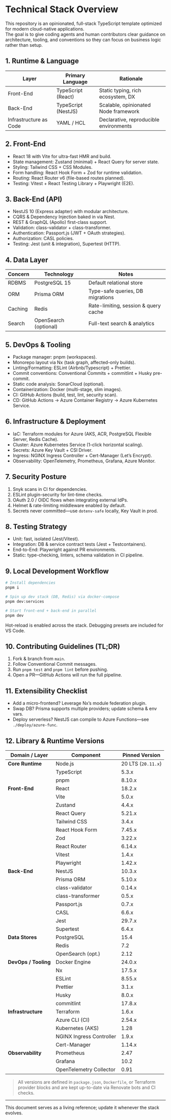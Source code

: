 # Technical Stack Overview

This repository is an opinionated, full-stack TypeScript template optimized for modern cloud-native applications.  
The goal is to give coding agents and human contributors clear guidance on architecture, tooling, and conventions so they can focus on business logic rather than setup.

## 1. Runtime & Language

| Layer        | Primary Language | Rationale                                    |
|--------------|------------------|----------------------------------------------|
| Front-End    | TypeScript (React) | Static typing, rich ecosystem, DX           |
| Back-End     | TypeScript (NestJS) | Scalable, opinionated Node framework       |
| Infrastructure as Code | YAML / HCL | Declarative, reproducible environments      |

## 2. Front-End

- React 18 with Vite for ultra-fast HMR and build.  
- State management: Zustand (minimal) + React Query for server state.  
- Styling: Tailwind CSS + CSS Modules.  
- Form handling: React Hook Form + Zod for runtime validation.  
- Routing: React Router v6 (file-based routes planned).  
- Testing: Vitest + React Testing Library + Playwright (E2E).  

## 3. Back-End (API)

- NestJS 10 (Express adapter) with modular architecture.  
- CQRS & Dependency Injection baked in via Nest.  
- REST & GraphQL (Apollo) first-class support.  
- Validation: class-validator + class-transformer.  
- Authentication: Passport.js (JWT + OAuth strategies).  
- Authorization: CASL policies.  
- Testing: Jest (unit & integration), Supertest (HTTP).  

## 4. Data Layer

| Concern   | Technology                  | Notes                                   |
|-----------|-----------------------------|-----------------------------------------|
| RDBMS     | PostgreSQL 15               | Default relational store                |
| ORM       | Prisma ORM                  | Type-safe queries, DB migrations        |
| Caching   | Redis                       | Rate-limiting, session & query cache    |
| Search    | OpenSearch (optional)       | Full-text search & analytics            |

## 5. DevOps & Tooling

- Package manager: pnpm (workspaces).  
- Monorepo layout via Nx (task graph, affected-only builds).  
- Linting/Formatting: ESLint (Airbnb/Typescript) + Prettier.  
- Commit conventions: Conventional Commits + commitlint + Husky pre-commit.  
- Static code analysis: SonarCloud (optional).  
- Containerization: Docker (multi-stage, slim images).  
- CI: GitHub Actions (build, test, lint, security scan).  
- CD: GitHub Actions → Azure Container Registry → Azure Kubernetes Service.  

## 6. Infrastructure & Deployment

- IaC: Terraform modules for Azure (AKS, ACR, PostgreSQL Flexible Server, Redis Cache).  
- Cluster: Azure Kubernetes Service (1-click horizontal scaling).  
- Secrets: Azure Key Vault + CSI Driver.  
- Ingress: NGINX Ingress Controller + Cert-Manager (Let’s Encrypt).  
- Observability: OpenTelemetry, Prometheus, Grafana, Azure Monitor.  

## 7. Security Posture

1. Snyk scans in CI for dependencies.  
2. ESLint plugin-security for lint-time checks.  
3. OAuth 2.0 / OIDC flows when integrating external IdPs.  
4. Helmet & rate-limiting middleware enabled by default.  
5. Secrets never committed—use `dotenv-safe` locally, Key Vault in prod.  

## 8. Testing Strategy

- Unit: fast, isolated (Jest/Vitest).  
- Integration: DB & service contract tests (Jest + Testcontainers).  
- End-to-End: Playwright against PR environments.  
- Static: type-checking, linters, schema validation in CI pipeline.  

## 9. Local Development Workflow

```bash
# Install dependencies
pnpm i

# Spin up dev stack (DB, Redis) via docker-compose
pnpm dev:services

# Start front-end + back-end in parallel
pnpm dev
```

Hot-reload is enabled across the stack. Debugging presets are included for VS Code.

## 10. Contributing Guidelines (TL;DR)

1. Fork & branch from `main`.  
2. Follow Conventional Commit messages.  
3. Run `pnpm test` and `pnpm lint` before pushing.  
4. Open a PR—GitHub Actions will run the full pipeline.  

## 11. Extensibility Checklist

- Add a micro-frontend? Leverage Nx’s module federation plugin.  
- Swap DB? Prisma supports multiple providers; update schema & env vars.  
- Deploy serverless? NestJS can compile to Azure Functions—see `./deploy/azure-func`.  

## 12. Library & Runtime Versions

| Domain / Layer | Component | Pinned Version |
|----------------|-----------|----------------|
| **Core Runtime** | Node.js | 20 LTS (`20.11.x`) |
| | TypeScript | 5.3.x |
| | pnpm | 8.10.x |
| **Front-End** | React | 18.2.x |
| | Vite | 5.0.x |
| | Zustand | 4.4.x |
| | React Query | 5.21.x |
| | Tailwind CSS | 3.4.x |
| | React Hook Form | 7.45.x |
| | Zod | 3.22.x |
| | React Router | 6.14.x |
| | Vitest | 1.4.x |
| | Playwright | 1.42.x |
| **Back-End** | NestJS | 10.3.x |
| | Prisma ORM | 5.10.x |
| | class-validator | 0.14.x |
| | class-transformer | 0.5.x |
| | Passport.js | 0.7.x |
| | CASL | 6.6.x |
| | Jest | 29.7.x |
| | Supertest | 6.4.x |
| **Data Stores** | PostgreSQL | 15.4 |
| | Redis | 7.2 |
| | OpenSearch (opt.) | 2.12 |
| **DevOps / Tooling** | Docker Engine | 24.0.x |
| | Nx | 17.5.x |
| | ESLint | 8.55.x |
| | Prettier | 3.1.x |
| | Husky | 8.0.x |
| | commitlint | 17.8.x |
| **Infrastructure** | Terraform | 1.6.x |
| | Azure CLI (CI) | 2.54.x |
| | Kubernetes (AKS) | 1.28 |
| | NGINX Ingress Controller | 1.9.x |
| | Cert-Manager | 1.14.x |
| **Observability** | Prometheus | 2.47 |
| | Grafana | 10.2 |
| | OpenTelemetry Collector | 0.91 |

> All versions are defined in `package.json`, `Dockerfile`, or Terraform provider blocks and are kept up-to-date via Renovate bots and CI checks.

---

This document serves as a living reference; update it whenever the stack evolves.
